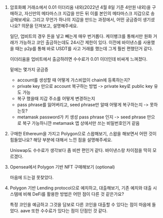 1.  암호화폐 거래소에서 0.01 이더리움 내외(2022년 4월 8일 기준 4만원 내외)을 구매하고, 자신만의 메타마스크 지갑을 만든 뒤 이를 본인의 메타마스크 지갑으로 송금해보세요. 그리고 무언가 하나의 지갑을 만드는 과정에서, 어떤 궁금증이 생기셨나요? 의문을 던져보고, 설명해주세요.

    일단, 업비트의 경우 돈을 넣고 빼는게 매우 번거롭다. 케이뱅크를 통해서만 원화 거래가 가능하고 코인 출금하는데도 24시간 제한이 있다. 이전에 바이낸스를 사용했을 때는 p2p를 통해 바로 USDT를 사고 거래를 했는데 그게 훨씬 편했던거 같다. 

    이더리움을 업비트에서 출금하려면 수수료가 0.01 이더인데 비싸게 느껴졌다.

    밑에는 몇가지 궁금증

    - account를 생성할 때 어떻게 가스비없이 chain에 등록하는지?
    - private key 만으로 account 복구하는 방법 -> private key로 public key 유도 가능
    - 복구 했을때 지갑 주소를 어떻게 변경하는지
    - pass phrase를 잃어버리고, seed phrase만 알때 어떻게 복구하는지 -> 못하는듯?
    - metamask password가 키 생성 pass phrase 인지 -> seed phrase 만으로 복구 가능하니깐 metamask 앱 상에서만 쓰는 비밀번호인거 같음

2. 구매한 Ethereum을 가지고 Polygon으로 스왑해보기, 스왑을 해보면서 어떤 것이 힘들었나요? 해당 부분에 대해서 느낀 점을 설명해주세요.

    Uniswap도 수수료가 생각보다 좀 비싼 편인거 같다. 바이낸스랑 차이점을 딱히 모르겠다.

3. Opensea에서 Polygon 기반 NFT 구매해보기 (optional)

    마음에 드는걸 못찾았다.

4. Polygon 기반 Lending protocol으로 예치하고, 대출해보기, 기존 예치와 대출 시스템에 비해 DeFi를 활용한 방법은 어떤 점이 다른 것 같은가요?

    특정 코인을 예금하고 그것을 담보로 다른 코인을 대출할 수 있다는 점이 마음에 들었다. aave 또한 수수료가 있다는 점이 단점인 것 같다.